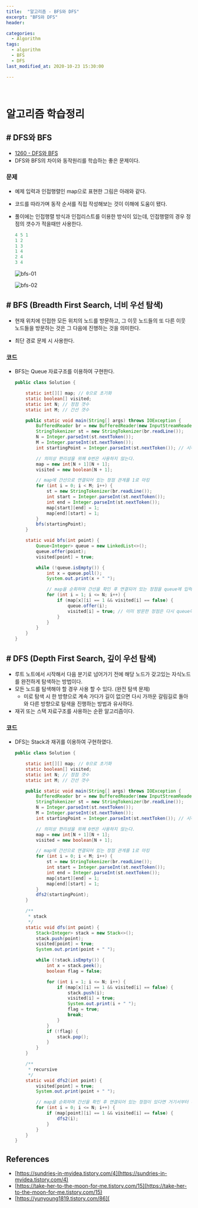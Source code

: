 ```yaml
---
title:  "알고리즘 - BFS와 DFS"
excerpt: "BFS와 DFS"
header:

categories:
  - Algorithm
tags:
  - algorithm
  - BFS
  - DFS
last_modified_at: 2020-10-23 15:30:00

---
```


<br>

# 알고리즘 학습정리



## # DFS와 BFS

- [1260 - DFS와 BFS](https://www.acmicpc.net/problem/1260)
- DFS와 BFS의 차이와 동작원리를 학습하는 좋은 문제이다.



### 문제

- 예제 입력과 인접행렬인 map으로 표현한 그림은 아래와 같다.

- 코드를 따라가며 동작 순서를 직접 작성해보는 것이 이해에 도움이 됐다.

- 풀이에는 인접행렬 방식과 인접리스트를 이용한 방식이 있는데, 인접행렬의 경우 정점의 갯수가 적을때만 사용한다.

  ```java
  4 5 1
  1 2
  1 3
  1 4
  2 4
  3 4
  ```

  ![bfs-01](https://user-images.githubusercontent.com/58318041/96960574-b0e63f80-153d-11eb-85d2-1f3c247cb002.jpeg)

  ![bfs-02](https://user-images.githubusercontent.com/58318041/96960606-c5c2d300-153d-11eb-8d2a-b6e6d0c6c7d2.jpeg)



## # BFS (Breadth First Search, 너비 우선 탐색)

- 현재 위치에 인접한 모든 위치의 노드를 방문하고, 그 이웃 노드들의 또 다른 이웃 노드들을 방문하는 것은 그 다음에 진행하는 것을 의미한다.

- 최단 경로 문제 시 사용한다.

  

### 코드

- BFS는 Queue 자료구조를 이용하여 구현한다.

  ```java
  public class Solution {
  
      static int[][] map; // 0으로 초기화
      static boolean[] visited;
      static int N; // 정점 갯수
      static int M; // 간선 갯수
  
      public static void main(String[] args) throws IOException {
          BufferedReader br = new BufferedReader(new InputStreamReader(System.in));
          StringTokenizer st = new StringTokenizer(br.readLine());
          N = Integer.parseInt(st.nextToken());
          M = Integer.parseInt(st.nextToken());
          int startingPoint = Integer.parseInt(st.nextToken()); // 시작 정점
  
          // 의미상 편리성을 위해 0번은 사용하지 않는다.
          map = new int[N + 1][N + 1];
          visited = new boolean[N + 1];
  
          // map에 간선으로 연결되어 있는 정점 관계를 1로 마킹
          for (int i = 0; i < M; i++) {
              st = new StringTokenizer(br.readLine());
              int start = Integer.parseInt(st.nextToken());
              int end = Integer.parseInt(st.nextToken());
              map[start][end] = 1;
              map[end][start] = 1;
          }
          bfs(startingPoint);
      }
  
      static void bfs(int point) {
          Queue<Integer> queue = new LinkedList<>();
          queue.offer(point);
          visited[point] = true;
  
          while (!queue.isEmpty()) {
              int x = queue.poll();
              System.out.print(x + " ");
  
              // map을 순회하며 간선을 확인 후 연결되어 있는 정점을 queue에 입력하고 visited 마킹
              for (int i = 1; i <= N; i++) {
                  if (map[x][i] == 1 && visited[i] == false) {
                      queue.offer(i);
                      visited[i] = true; // 이미 방문한 정점은 다시 queue에 넣지 않기 위해 마킹한다.
                  }
              }
          }
      }
  }
  ```

  

## # DFS (Depth First Search, 깊이 우선 탐색)

- 루트 노트에서 시작해서 다음 분기로 넘어가기 전에 해당 노드가 갖고있는 자식노드를 완전하게 탐색하는 방법이다.
- 모든 노드를 탐색해야 할 경우 사용 할 수 있다. (완전 탐색 문제)
  - 미로 탐색 시 한 방향으로 계속 가다가 길이 없으면 다시 가까운 갈림길로 돌아와 다른 방향으로 탐색을 진행하는 방법과 유사하다.
- 재귀 또는 스택 자료구조를 사용하는 순환 알고리즘이다.



### 코드

- DFS는 Stack과 재귀를 이용하여 구현하였다.

  ```java
  public class Solution {
  
      static int[][] map; // 0으로 초기화
      static boolean[] visited;
      static int N; // 정점 갯수
      static int M; // 간선 갯수
  
      public static void main(String[] args) throws IOException {
          BufferedReader br = new BufferedReader(new InputStreamReader(System.in));
          StringTokenizer st = new StringTokenizer(br.readLine());
          N = Integer.parseInt(st.nextToken());
          M = Integer.parseInt(st.nextToken());
          int startingPoint = Integer.parseInt(st.nextToken()); // 시작 정점
  
          // 의미상 편리성을 위해 0번은 사용하지 않는다.
          map = new int[N + 1][N + 1];
          visited = new boolean[N + 1];
  
          // map에 간선으로 연결되어 있는 정점 관계를 1로 마킹
          for (int i = 0; i < M; i++) {
              st = new StringTokenizer(br.readLine());
              int start = Integer.parseInt(st.nextToken());
              int end = Integer.parseInt(st.nextToken());
              map[start][end] = 1;
              map[end][start] = 1;
          }
          dfs2(startingPoint);
      }
  
      /**
       * stack
       */
      static void dfs(int point) {
          Stack<Integer> stack = new Stack<>();
          stack.push(point);
          visited[point] = true;
          System.out.print(point + " ");
  
          while (!stack.isEmpty()) {
              int x = stack.peek();
              boolean flag = false;
  
              for (int i = 1; i <= N; i++) {
                  if (map[x][i] == 1 && visited[i] == false) {
                      stack.push(i);
                      visited[i] = true;
                      System.out.print(i + " ");
                      flag = true;
                      break;
                  }
              }
              if (!flag) {
                  stack.pop();
              }
          }
      }
  
      /**
       * recursive
       */
      static void dfs2(int point) {
          visited[point] = true;
          System.out.print(point + " ");
  
          // map을 순회하며 간선을 확인 후 연결되어 있는 정점이 있다면 거기서부터 다시 시작
          for (int i = 0; i <= N; i++) {
              if (map[point][i] == 1 && visited[i] == false) {
                  dfs2(i);
              }
          }
      }
  }
  ```

  

## References

- [https://sundries-in-myidea.tistory.com/4](https://sundries-in-myidea.tistory.com/4)
- [https://take-her-to-the-moon-for-me.tistory.com/15](https://take-her-to-the-moon-for-me.tistory.com/15)
- [https://yunyoung1819.tistory.com/86](